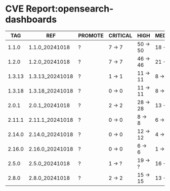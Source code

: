 # CVE Report:opensearch-dashboards
|  TAG   |       REF       | PROMOTE | CRITICAL |   HIGH   |  MEDIUM  |  LOW   | UNKNOWN |
|--------|-----------------|---------|----------|----------|----------|--------|---------|
| 1.1.0  | 1.1.0_20241018  | ?       | 7 -> 7   | 50 -> 50 | 18 -> 18 | 6 -> 6 | 0 -> 0  |
| 1.2.0  | 1.2.0_20241018  | ?       | 7 -> 7   | 46 -> 46 | 21 -> 21 | 6 -> 6 | 0 -> 0  |
| 1.3.13 | 1.3.13_20241018 | ?       | 1 -> 1   | 11 -> 11 | 8 -> 8   | 4 -> 4 | 0 -> 0  |
| 1.3.18 | 1.3.18_20241018 | ?       | 0 -> 0   | 11 -> 11 | 8 -> 8   | 3 -> 3 | 0 -> 0  |
| 2.0.1  | 2.0.1_20241018  | ?       | 2 -> 2   | 28 -> 28 | 13 -> 13 | 3 -> 3 | 0 -> 0  |
| 2.11.1 | 2.11.1_20241018 | ?       | 0 -> 0   | 8 -> 8   | 6 -> 6   | 1 -> 1 | 0 -> 0  |
| 2.14.0 | 2.14.0_20241018 | ?       | 0 -> 0   | 12 -> 12 | 4 -> 4   | 1 -> 1 | 0 -> 0  |
| 2.16.0 | 2.16.0_20241018 | ?       | 0 -> 0   | 6 -> 6   | 1 -> 1   | 1 -> 1 | 0 -> 0  |
| 2.5.0  | 2.5.0_20241018  | ?       | 1 -> ?   | 19 -> ?  | 16 -> ?  | 1 -> ? | 0 -> ?  |
| 2.8.0  | 2.8.0_20241018  | ?       | 2 -> 2   | 15 -> 15 | 13 -> 13 | 3 -> 3 | 0 -> 0  |

